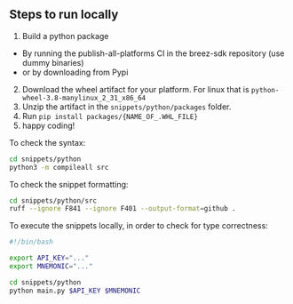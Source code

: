 ## Steps to run locally
1. Build a python package
  - By running the publish-all-platforms CI in the breez-sdk repository (use dummy binaries)
  - or by downloading from Pypi
2. Download the wheel artifact for your platform. For linux that is `python-wheel-3.8-manylinux_2_31_x86_64`
3. Unzip the artifact in the `snippets/python/packages` folder.
4. Run `pip install packages/{NAME_OF_.WHL_FILE}`
4. happy coding!

To check the syntax:

```bash
cd snippets/python
python3 -m compileall src
```

To check the snippet formatting:

```bash
cd snippets/python/src
ruff --ignore F841 --ignore F401 --output-format=github .
```

To execute the snippets locally, in order to check for type correctness:

```bash
#!/bin/bash

export API_KEY="..."
export MNEMONIC="..."

cd snippets/python
python main.py $API_KEY $MNEMONIC
```